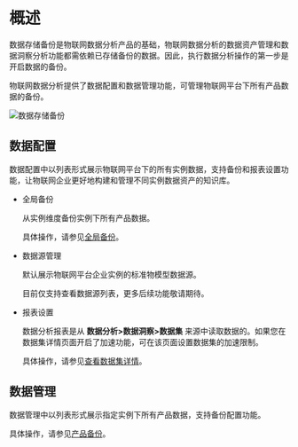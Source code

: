 概述 
=======================

数据存储备份是物联网数据分析产品的基础，物联网数据分析的数据资产管理和数据洞察分析功能都需依赖已存储备份的数据。因此，执行数据分析操作的第一步是开启数据的备份。

物联网数据分析提供了数据配置和数据管理功能，可管理物联网平台下所有产品数据的备份。

![数据存储备份](//static-aliyun-doc.oss-cn-hangzhou.aliyuncs.com/assets/img/zh-CN/8931863061/p176182.png)

数据配置 
-------------------------

数据配置中以列表形式展示物联网平台下的所有实例数据，支持备份和报表设置功能，让物联网企业更好地构建和管理不同实例数据资产的知识库。

* 全局备份

  从实例维度备份实例下所有产品数据。

  具体操作，请参见[全局备份]()。
  

* 数据源管理

  默认展示物联网平台企业实例的标准物模型数据源。

  目前仅支持查看数据源列表，更多后续功能敬请期待。
  

* 报表设置

  数据分析报表是从 **数据分析\>数据洞察\>数据集** 来源中读取数据的。如果您在数据集详情页面开启了加速功能，可在该页面设置数据集的加速限制。

  具体操作，请参见[查看数据集详情]()。
  




数据管理 
-------------------------

数据管理中以列表形式展示指定实例下所有产品数据，支持备份配置功能。

具体操作，请参见[产品备份]()。
